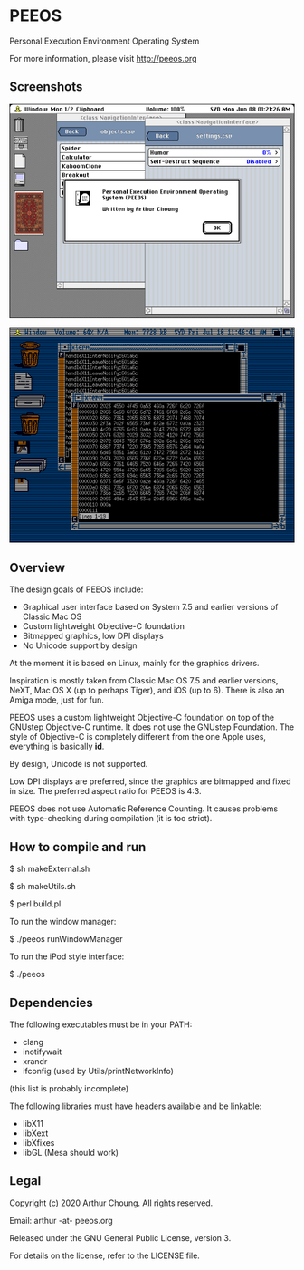 # PEEOS

Personal Execution Environment Operating System

For more information, please visit http://peeos.org



## Screenshots

![Mac Screenshot](Screenshots/peeos-screenshot-1-mac.png)

![Amiga Screenshot](Screenshots/peeos-screenshot-2-amiga.png)



## Overview

The design goals of PEEOS include:

  * Graphical user interface based on System 7.5 and earlier versions of Classic Mac OS
  * Custom lightweight Objective-C foundation
  * Bitmapped graphics, low DPI displays
  * No Unicode support by design

At the moment it is based on Linux, mainly for the graphics drivers.

Inspiration is mostly taken from Classic Mac OS 7.5 and earlier versions, NeXT, Mac OS X (up to perhaps Tiger), and iOS (up to 6). There is also an Amiga mode, just for fun.

PEEOS uses a custom lightweight Objective-C foundation on top of the GNUstep Objective-C runtime. It does not use the GNUstep Foundation. The style of Objective-C is completely different from the one Apple uses, everything is basically **id**.

By design, Unicode is not supported.

Low DPI displays are preferred, since the graphics are bitmapped and fixed in size. The preferred aspect ratio for PEEOS is 4:3. 

PEEOS does not use Automatic Reference Counting. It causes problems with type-checking during compilation (it is too strict).



## How to compile and run

$ sh makeExternal.sh

$ sh makeUtils.sh

$ perl build.pl

To run the window manager:

$ ./peeos runWindowManager

To run the iPod style interface:

$ ./peeos



## Dependencies

The following executables must be in your PATH:

  * clang
  * inotifywait
  * xrandr
  * ifconfig (used by Utils/printNetworkInfo)

(this list is probably incomplete)

The following libraries must have headers available and be linkable:

  * libX11
  * libXext
  * libXfixes
  * libGL (Mesa should work)



## Legal

Copyright (c) 2020 Arthur Choung. All rights reserved.

Email: arthur -at- peeos.org

Released under the GNU General Public License, version 3.

For details on the license, refer to the LICENSE file.

